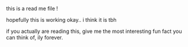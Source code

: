 this is a read me file !

hopefully this is working okay.. i think it is tbh

if you actually are reading this, give me the most interesting fun fact you can think of, ily forever. 
